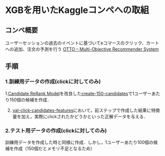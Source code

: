 # XGBを用いたKaggleコンペへの取組
## コンペ概要
ユーザーセッションの過去のイベントに基づいてeコマースのクリック、カートへの追加、注文の予測を行う
[OTTO – Multi-Objective Recommender System](https://www.kaggle.com/competitions/otto-recommender-system/overview)

## 手順
### 1.訓練用データの作成(clickに対してのみ)
1.[Candidate ReRank Model](https://www.kaggle.com/code/cdeotte/candidate-rerank-model-lb-0-575)を改良した[create-150-candidates](https://github.com/yutakakunn/Kaggle/blob/master/create-150-candidates.ipynb)で1ユーザーあたり150個の候補を作成．

2. [val-click-candidates-features](https://github.com/yutakakunn/Kaggle/blob/master/val-click-candidates-features.ipynb)において，前ステップで作成した結果に特徴量を加え，実際にclickされたかどうかといった正解データを与える．
### 2.テスト用データの作成(clickに対してのみ)
訓練用データを作成した時と同様に作成．しかし，1ユーザーあたり100個の候補を作成（150個だとメモリ不足となるため）
